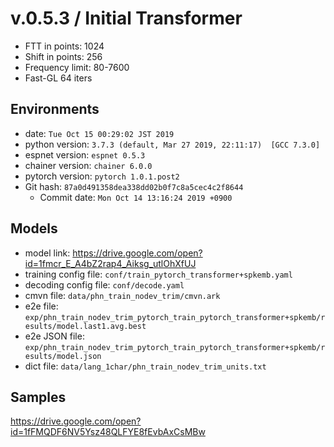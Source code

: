 # v.0.5.3 / Initial Transformer

- FTT in points: 1024
- Shift in points: 256
- Frequency limit: 80-7600
- Fast-GL 64 iters

## Environments
- date: `Tue Oct 15 00:29:02 JST 2019`
- python version: `3.7.3 (default, Mar 27 2019, 22:11:17)  [GCC 7.3.0]`
- espnet version: `espnet 0.5.3`
- chainer version: `chainer 6.0.0`
- pytorch version: `pytorch 1.0.1.post2`
- Git hash: `87a0d491358dea338dd02b0f7c8a5cec4c2f8644`
  - Commit date: `Mon Oct 14 13:16:24 2019 +0900`

## Models

- model link: https://drive.google.com/open?id=1fmcr_E_A4bZ2rap4_Aiksg_utlOhXfUJ
- training config file: `conf/train_pytorch_transformer+spkemb.yaml`
- decoding config file: `conf/decode.yaml`
- cmvn file: `data/phn_train_nodev_trim/cmvn.ark`
- e2e file: `exp/phn_train_nodev_trim_pytorch_train_pytorch_transformer+spkemb/results/model.last1.avg.best`
- e2e JSON file: `exp/phn_train_nodev_trim_pytorch_train_pytorch_transformer+spkemb/results/model.json`
- dict file: `data/lang_1char/phn_train_nodev_trim_units.txt`

## Samples

https://drive.google.com/open?id=1fFMQDF6NV5Ysz48QLFYE8fEvbAxCsMBw
